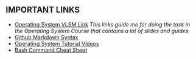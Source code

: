 ## IMPORTANT LINKS

* [Operating System VLSM Link](https://os.vlsm.org/)
_This links guide me for doing the task in the Operating System Course that contains a lot of slides and guides_
* [Github Markdown Syntax](https://guides.github.com/pdfs/markdown-cheatsheet-online.pdf)
* [Operating System Tutorial Videos](https://www.youtube.com/playlist?list=PLBlnK6fEyqRiVhbXDGLXDk_OQAeuVcp2O)
* [Bash Command Cheat Sheet](https://www.educative.io/blog/bash-shell-command-cheat-sheet)
